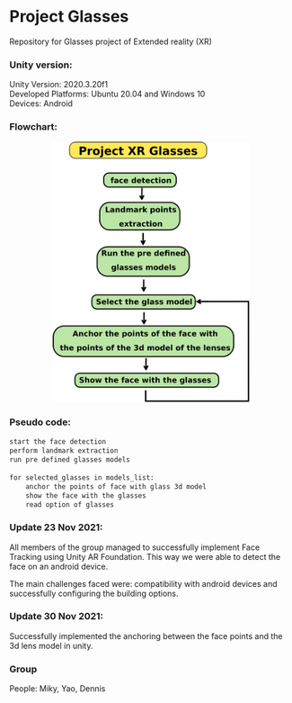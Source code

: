 # Project Glasses

Repository for Glasses project of Extended reality (XR)



### Unity version: 

Unity Version: 2020.3.20f1   
Developed Platforms: Ubuntu 20.04 and Windows 10   
Devices: Android   


### Flowchart: 

<p align="center">
<img src="imgs_/drawing.png" alt="Flowchart" width="350"/>
</p>


### Pseudo code: 

```
start the face detection
perform landmark extraction
run pre defined glasses models

for selected_glasses in models_list:
	anchor the points of face with glass 3d model
	show the face with the glasses
	read option of glasses
```


### Update 23 Nov 2021:

All members of the group managed to successfully implement Face Tracking using Unity AR Foundation. This way we were able to detect the face on an android device. 

The main challenges faced were: compatibility with android devices and successfully configuring the building options. 


### Update 30 Nov 2021:

Successfully implemented the anchoring between the face points and the 3d lens model in unity.



### Group

People: Miky, Yao, Dennis


